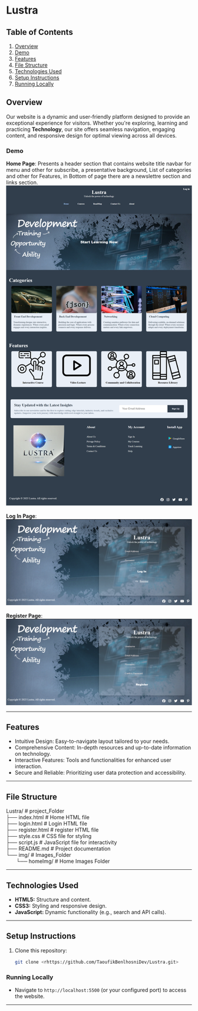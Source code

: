 # Lustra

## **Table of Contents**

1. [Overview](#features)
2. [Demo](#Demo)
3. [Features](#features)
4. [File Structure](#File-Structure)    
5. [Technologies Used](#technologies-used)
6. [Setup Instructions](#installation)
7. [Running Locally](#Running-Locally)


## Overview
Our website is a dynamic and user-friendly platform designed to provide an exceptional experience for visitors.
 Whether you're exploring, learning and practicing **Technology**, our site offers seamless navigation, engaging content, and responsive design for optimal viewing across all devices.

### **Demo**
**Home Page**:
Presents a header section that contains website title navbar for menu and other for subscribe, a presentative background, List of categories and other for Features, in Bottom of page there are a newslettre section and links section.
![screenshot](img/screenshot1.png) <br><br>
**Log In Page**:
![screenshot](img/screenshot4.png) <br><br>
**Register Page**:
![screeshot](img/screenshot5.png) <br>


---

## Features
- Intuitive Design: Easy-to-navigate layout tailored to your needs.
- Comprehensive Content: In-depth resources and up-to-date information on technology.
- Interactive Features: Tools and functionalities for enhanced user interaction.
- Secure and Reliable: Prioritizing user data protection and accessibility.

---

## File Structure
Lustra/ # project_Folder <br>
├── index.html # Home HTML file <br>
├── login.html # Login HTML file <br>
├── register.html # register HTML file <br>
├── style.css # CSS file for styling <br>
├── script.js # JavaScript file for interactivity <br>
├── README.md # Project documentation <br>
└── img/ # Images_Folder <br>
    &nbsp;&nbsp;&nbsp;&nbsp;&nbsp;&nbsp;&nbsp;└── homeImg/ # Home Images Folder <br>


---

## Technologies Used
- **HTML5:** Structure and content.
- **CSS3:** Styling and responsive design.
- **JavaScript:** Dynamic functionality (e.g., search and API calls).

---

## Setup Instructions
1. Clone this repository:
   ```bash
   git clone <rhttps://github.com/TaoufikBenlhosniDev/Lustra.git>

### Running Locally
- Navigate to `http://localhost:5500` (or your configured port) to access the website.

---
